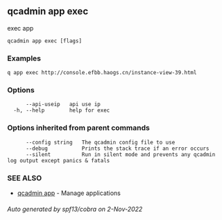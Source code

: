 ## qcadmin app exec

exec app

```
qcadmin app exec [flags]
```

### Examples

```
q app exec http://console.efbb.haogs.cn/instance-view-39.html
```

### Options

```
      --api-useip   api use ip
  -h, --help        help for exec
```

### Options inherited from parent commands

```
      --config string   The qcadmin config file to use
      --debug           Prints the stack trace if an error occurs
      --silent          Run in silent mode and prevents any qcadmin log output except panics & fatals
```

### SEE ALSO

* [qcadmin app](qcadmin_app.md)	 - Manage applications

###### Auto generated by spf13/cobra on 2-Nov-2022
